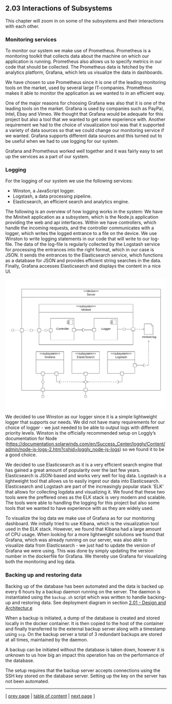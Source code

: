 ## 2.03 Interactions of Subsystems
This chapter will zoom in on some of the subsystems and their interactions with each other.

### Monitoring services
To monitor our system we make use of Prometheus. Prometheus is a monitoring toolkit that collects data about the machine on which our application is running. Prometheus also allows us to specify metrics in our code that should be collected. The Prometheus data is fetched by the analytics platform, Grafana, which lets us visualize the data in dashboards. 

We have chosen to use Prometheus since it is one of the leading monitoring tools on the market, used by several large IT-companies. Prometheus makes it able to monitor the application as we wanted to in an efficient way.

One of the major reasons for choosing Grafana was also that it is one of the leading tools on the market. Grafana is used by companies such as PayPal, Intel, Ebay and Vimeo. We thought that Grafana would be adequate for this project but also a tool that we wanted to get some experience with. Another requirement we had to the choice of visualization tool was that it supported a variety of data sources so that we could change our monitoring service if we wanted. Grafana supports different data sources and this turned out to be useful when we had to use logging for our system.

Grafana and Prometheus worked well together and it was fairly easy to set up the services as a part of our system. 

### Logging
For the logging of our system we use the following services:
- Winston, a JavaScript logger.
- Logstash, a data processing pipeline.
- Elasticsearch, an efficient search and analytics engine.

The following is an overview of how logging works in the system:
We have the Minitwit application as a subsystem, which is the Node.js application providing the web and api interfaces. Within we have controllers, which handle the incoming requests, and the controller communicates with a logger, which writes the logged entrance to a file on the device. We use Winston to write logging statements in our code that will write to our log-file. The data of the log-file is regularly collected by the Logstash service for processing the entrances into the right format, which in our case is JSON. It sends the entrances to the Elasticsearch service, which functions as a database for JSON and provides efficient string searches in the data. Finally, Grafana accesses Elasticsearch and displays the content in a nice UI.

<div style="background-color:white;border:10px solid white">

![Overview of logging subsystem](../images/ch2-logging.png)
</div>

We decided to use Winston as our logger since it is a simple lightweight logger that supports our needs. We did not have many requirements for our choice of logger - we just needed to be able to output logs with different priority levels. Winston is the officially recommended setup on Loggly’s documentation for Node (https://documentation.solarwinds.com/en/Success_Center/loggly/Content/admin/node-js-logs-2.htm?cshid=loggly_node-js-logs) so we found it to be a good choice.

We decided to use Elasticsearch as it is a very efficient search engine that has gained a great amount of popularity over the last few years. Elasticsearch is JSON-based and works very well for log data. Logstash is a lightweight tool that allows us to easily ingest our data into Elasticsearch. Elasticsearch and Logstash are part of the increasingly popular stack 'ELK' that allows for collecting logdata and visualizing it. We found that these two tools were the preffered ones as the ELK stack is very modern and scalable. The tools were able to handling the logging for this project but also some tools that we wanted to have experience with as they are widely used.

To visualize the log data we make use of Grafana as for our monitoring dashboard. We initially tried to use Kibana, which is the visualization tool used in the ELK stack. However, we found that Kibana had a large amount of CPU usage. When looking for a more lightweight solutions we found that Grafana, which was already running on our server, was also able to visualize data from Elasticsearch - we just had to update the version of Grafana we were using. This was done by simply updating the version number in the dockerfile for Grafana. We thereby use Grafana for visualizing both the monitoring and log data.

### Backing up and restoring data
Backing up of the database has been automated and the data is backed up every 6 hours by a backup daemon running on the server. The daemon is instantiated using the `backup.sh` script which was written to handle backing-up and restoring data.
See deployment diagram in section [2.01 - Design and Architectur.e](../chapters/201_design_and_architecture.md)

When a backup is initiated, a dump of the database is created and stored locally in the docker container. It is then copied to the host of the container and finally transferred to the external backup server along with a timestamp using `scp`. On the backup server a total of 3 redundant backups are stored at all times, maintained by the daemon. 

A backup can be initiated without the database is taken down, however it is unknown to us how big an impact this operation has on the performance of the database.

The setup requires that the backup server accepts connections using the SSH key stored on the database server. Setting up the key on the server has not been automated.

---
[ [prev page](../chapters/202_dependencies.md) | [table of content](../table_of_content.md) | [next page](../chapters/300_process_perspective.md) ]